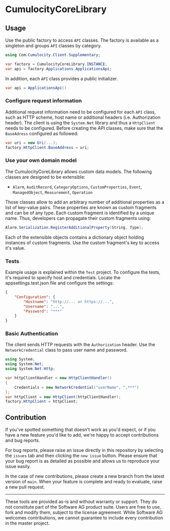 # CumulocityCoreLibrary

## Usage

Use the public factory to access `API` classes. The factory is available as a singleton and groups `API` classes by category.

```csharp
using Com.Cumulocity.Client.Supplementary;

var factory = CumulocityCoreLibrary.INSTANCE;
var api = factory.Applications.ApplicationsApi;
```

In addition, each `API` class provides a public initializer.

```csharp
var api = ApplicationsApi()
```

### Configure request information

Additional request information need to be configured for each `API` class, such as HTTP scheme, host name or additional headers (i.e. Authorization header). The client is using the `System.Net` library and thus a `HttpClient` needs to be configured. Before creating the API classes, make sure that the `BaseAdress` configured as followed:

```csharp
var uri = new Uri(...);
factory.HttpClient.BaseAddress = uri;
```

### Use your own domain model

The CumulocityCoreLibrary allows custom data models. The following classes are designed to be extensible:

- `Alarm`, `AuditRecord`, `CategoryOptions`, `CustomProperties`, `Event`, `ManagedObject`, `Measurement`, `Operation`

Those classes allow to add an arbitrary number of additional properties as a list of key-value pairs. These properties are known as custom fragments and can be of any type. Each custom fragment is identified by a unique name. Thus, developers can propagate their custom fragments using:

```csharp
Alarm.Serialization.RegisterAdditionalProperty(String, Type);
```

Each of the extensible objects contains a dictionary object holding instances of custom fragments. Use the custom fragment's key to access it's value.
### Tests

Example usage is explained within the `Test` project. To configure the tests, it's required to specify host and credentials. Locate the appsettings.test.json file and configure the settings:

```json
{
	"Configuration": {
		"Hostname": "http://... or https://...",
		"Username": "...",
		"Password": "***"
	}
}
```

### Basic Authentication

The client sends HTTP requests with the `Authorization` header. Use the `NetworkCredential` class to pass user name and password.

```csharp
using System;
using System.Net;
using System.Net.Http;

var httpClientHandler = new HttpClientHandler()
{
	Credentials = new NetworkCredential("userName", ",***")
};
var httpClient = new HttpClient(httpClientHandler);
factory.HttpClient = httpClient;
```

## Contribution

If you've spotted something that doesn't work as you'd expect, or if you have a new feature you'd like to add, we're happy to accept contributions and bug reports.

For bug reports, please raise an issue directly in this repository by selecting the `issues` tab and then clicking the `new issue` button. Please ensure that your bug report is as detailed as possible and allows us to reproduce your issue easily.

In the case of new contributions, please create a new branch from the latest version of `main`. When your feature is complete and ready to evaluate, raise a new pull request.

---

These tools are provided as-is and without warranty or support. They do not constitute part of the Software AG product suite. Users are free to use, fork and modify them, subject to the license agreement. While Software AG welcomes contributions, we cannot guarantee to include every contribution in the master project.
